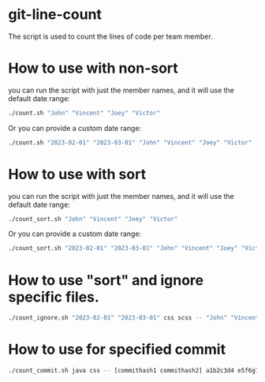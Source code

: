 # git-line-count
The script is used to count the lines of code per team member.

# How to use with non-sort
you can run the script with just the member names, and it will use the default date range:

```bash
./count.sh "John" "Vincent" "Joey" "Victor"
```

Or you can provide a custom date range:

```bash
./count.sh "2023-02-01" "2023-03-01" "John" "Vincent" "Joey" "Victor"
```
# How to use with sort
you can run the script with just the member names, and it will use the default date range:

```bash
./count_sort.sh "John" "Vincent" "Joey" "Victor"
```

Or you can provide a custom date range:

```bash
./count_sort.sh "2023-02-01" "2023-03-01" "John" "Vincent" "Joey" "Victor"
```

# How to use "sort" and ignore specific files.
```bash
./count_ignore.sh "2023-02-01" "2023-03-01" css scss -- "John" "Vincent" "Joey" "Victor"
```
# How to use for specified commit

```bash
./count_commit.sh java css -- [commithash1 commithash2] a1b2c3d4 e5f6g7h8
````
